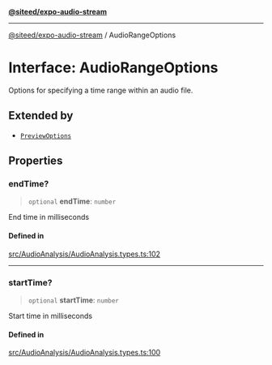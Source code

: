 [**@siteed/expo-audio-stream**](../README.md)

***

[@siteed/expo-audio-stream](../README.md) / AudioRangeOptions

# Interface: AudioRangeOptions

Options for specifying a time range within an audio file.

## Extended by

- [`PreviewOptions`](PreviewOptions.md)

## Properties

### endTime?

> `optional` **endTime**: `number`

End time in milliseconds

#### Defined in

[src/AudioAnalysis/AudioAnalysis.types.ts:102](https://github.com/deeeed/expo-audio-stream/blob/689aeadedaa58050cd18e8ec1fa5ff1fcd93f0db/packages/expo-audio-stream/src/AudioAnalysis/AudioAnalysis.types.ts#L102)

***

### startTime?

> `optional` **startTime**: `number`

Start time in milliseconds

#### Defined in

[src/AudioAnalysis/AudioAnalysis.types.ts:100](https://github.com/deeeed/expo-audio-stream/blob/689aeadedaa58050cd18e8ec1fa5ff1fcd93f0db/packages/expo-audio-stream/src/AudioAnalysis/AudioAnalysis.types.ts#L100)
